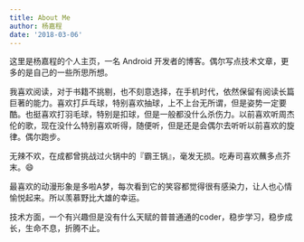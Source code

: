 ```yaml
---
title: About Me
author: 杨嘉程
date: '2018-03-06'
---
```


这里是杨嘉程的个人主页，一名 Android 开发者的博客。偶尔写点技术文章，更多的是自己的一些所思所想。

我喜欢阅读，对于书籍不挑剔，也不刻意选择，在手机时代，依然保留有阅读长篇巨著的能力。喜欢打乒乓球，特别喜欢抽球，上不上台无所谓，但是姿势一定要酷。也挺喜欢打羽毛球，特别是扣球，但是一般都没什么杀伤力。以前喜欢听周杰伦的歌，现在没什么特别喜欢听得，随便听，但是还是会偶尔去听听以前喜欢的旋律。偶尔跑步。

无辣不欢，在成都曾挑战过火锅中的『霸王锅』，毫发无损。吃寿司喜欢蘸多点芥末。:smile:

最喜欢的动漫形象是多啦A梦，每次看到它的笑容都觉得很有感染力，让人也心情愉悦起来。所以羡慕野比大雄的幸运。

技术方面，一个有兴趣但是没有什么天赋的普普通通的coder，稳步学习，稳步成长，生命不息，折腾不止。
